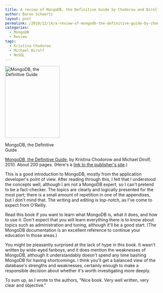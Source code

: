 ```yaml
---
title: A review of MongoDB, the Definitive Guide by Chodorow and Dirolf
author: Baron Schwartz
layout: post
permalink: /2010/12/14/a-review-of-mongodb-the-definitive-guide-by-chodorow-and-dirolf/
categories:
  - MongoDB
  - Review
tags:
  - Kristina Chodorow
  - Michael Dirolf
  - NoSQL
---
```

<p style="float:left">
  <div id="attachment_2114" class="wp-caption alignleft" style="width: 190px">
    <a href="http://www.amazon.com/dp/1449381561?tag=xaprb-20"><img src="http://www.xaprb.com/blog/wp-content/uploads/2010/12/mongodb-definitive-guide.gif" alt="MongoDB, the Definitive Guide" title="MongoDB, the Definitive Guide" width="180" height="236" class="size-full wp-image-2114" /></a><p class="wp-caption-text">
      MongoDB, the Definitive Guide
    </p>
  </div>
</p>

[MongoDB, the Definitive Guide][1], by Kristina Chodorow and Michael Dirolf, 2010. About 200 pages. (Here's a [link to the publisher's site][2].)

This is a good introduction to MongoDB, mostly from the application developer's point of view. After reading through this, I felt that I understood the concepts well, although I am not a MongoDB expert, so I can't pretend to be a fact-checker. The topics are clearly and logically presented for the most part; there is a small amount of repetition in one of the appendixes, but I don't mind that. The writing and editing is top-notch, as I've come to expect from O'Reilly.

Read this book if you want to learn what MongoDB is, what it does, and how to use it. Don't expect that you will learn everything there is to know about topics such as administration and tuning, although it'll be a good start. (The MongoDB documentation is an excellent reference to continue your education in those areas.)

You might be pleasantly surprised at the lack of hype in this book. It wasn't written by wide-eyed fanboys, and it does mention the weaknesses of MongoDB, although it understandably doesn't spend any time bashing MongoDB for having shortcomings. I think you'll get a balanced view of the database's strengths and weaknesses, certainly enough to make a responsible decision about whether it's worth investigating more deeply.

To sum up, as I wrote to the authors, "Nice book. Very well written, very clear and objective."

 [1]: http://www.amazon.com/dp/1449381561?tag=xaprb-20
 [2]: http://oreilly.com/catalog/0636920001096

